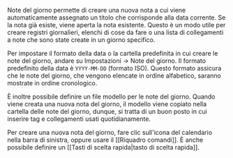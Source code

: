 Note del giorno permette di creare una nuova nota a cui viene automaticamente assegnato un titolo che corrisponde alla data corrente. Se la nota già esiste, viene aperta la nota esistente. Questo è un modo utile per creare registri giornalieri, elenchi di cose da fare o una lista di collegamenti a note che sono state create in un giorno specifico.

Per impostare il formato della data o la cartella predefinita in cui creare le note del giorno, andare su Impostazioni -> Note del giorno. Il formato predefinito della data è `YYYY-MM-DD` (formato ISO). Questo formato assicura che le note del giorno, che vengono elencate in ordine alfabetico, saranno mostrate in ordine cronologico.

È inoltre possibile definire un file modello per le note del giorno. Quando viene creata una nuova nota del giorno, il modello viene copiato nella cartella delle note del giorno, dunque, si tratta di un buon posto in cui inserire tag e collegamenti usati quotidianamente.

Per creare una nuova nota del giorno, fare clic sull'icona del calendario nella barra di sinistra, oppure usare il [[Riquadro comandi]]. È anche possibile definire un [[Tasti di scelta rapida|tasto di scelta rapida]].